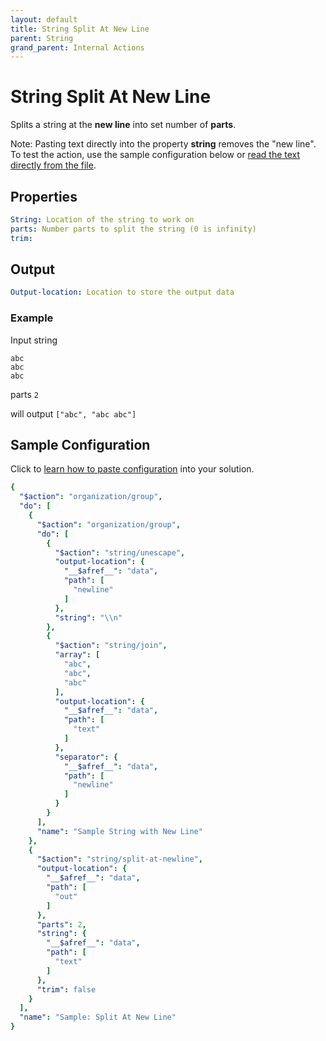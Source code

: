 ```yaml
---
layout: default
title: String Split At New Line
parent: String
grand_parent: Internal Actions
---
```

# String Split At New Line
Splits a string at the **new line** into set number of **parts**. 

Note: Pasting text directly into the property __string__ removes the "new line".  To test the action, use the sample configuration below or [read the text directly from the file](https://docs.apiautoflow.com/docs/internal-actions/file/read).


## Properties
```yaml
String: Location of the string to work on
parts: Number parts to split the string (0 is infinity)
trim: 
```

## Output
```yaml
Output-location: Location to store the output data
```

### Example
Input string 

```
abc
abc
abc
```

parts `2`

will output  `["abc", "abc abc"]`


## Sample Configuration
Click to [learn how to paste configuration](https://docs.apiautoflow.com/docs/tutorial-video/course-1-basics/lesson-10-organization/#paste-configuration) into your solution.


```yaml
{
  "$action": "organization/group",
  "do": [
    {
      "$action": "organization/group",
      "do": [
        {
          "$action": "string/unescape",
          "output-location": {
            "__$afref__": "data",
            "path": [
              "newline"
            ]
          },
          "string": "\\n"
        },
        {
          "$action": "string/join",
          "array": [
            "abc",
            "abc",
            "abc"
          ],
          "output-location": {
            "__$afref__": "data",
            "path": [
              "text"
            ]
          },
          "separator": {
            "__$afref__": "data",
            "path": [
              "newline"
            ]
          }
        }
      ],
      "name": "Sample String with New Line"
    },
    {
      "$action": "string/split-at-newline",
      "output-location": {
        "__$afref__": "data",
        "path": [
          "out"
        ]
      },
      "parts": 2,
      "string": {
        "__$afref__": "data",
        "path": [
          "text"
        ]
      },
      "trim": false
    }
  ],
  "name": "Sample: Split At New Line"
}
```
